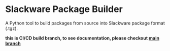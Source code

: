 # Slackware Package Builder

A Python tool to build packages from source into Slackware package format (.tgz).

**this is CI/CD build branch, to see documentation, please checkout [main branch](https://github.com/borgmon/slackware-pkg)**
